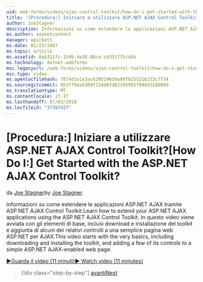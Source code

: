 ```yaml
---
uid: web-forms/videos/ajax-control-toolkit/how-do-i-get-started-with-the-aspnet-ajax-control-toolkit
title: '[Procedura:] Iniziare a utilizzare ASP.NET AJAX Control Toolkit? | Microsoft Docs'
author: JoeStagner
description: Informazioni su come estendere le applicazioni ASP.NET AJAX tramite ASP.NET AJAX Control Toolkit. In questo video inizia con gli elementi di base, inclusi download e...
ms.author: aspnetcontent
manager: wpickett
ms.date: 01/23/2007
ms.topic: article
ms.assetid: 0ab311fc-154b-4e38-86ce-c6351ff5cabb
ms.technology: dotnet-webforms
msc.legacyurl: /web-forms/videos/ajax-control-toolkit/how-do-i-get-started-with-the-aspnet-ajax-control-toolkit
msc.type: video
ms.openlocfilehash: 7874d3a1e3ac620529650a89f8255216233c7734
ms.sourcegitcommit: 953ff9ea4369f154d6fd0239599279ddd3280009
ms.translationtype: MT
ms.contentlocale: it-IT
ms.lasthandoff: 07/03/2018
ms.locfileid: "37387437"
---
```

<a name="how-do-i-get-started-with-the-aspnet-ajax-control-toolkit"></a><span data-ttu-id="f6a5f-105">[Procedura:] Iniziare a utilizzare ASP.NET AJAX Control Toolkit?</span><span class="sxs-lookup"><span data-stu-id="f6a5f-105">[How Do I:] Get Started with the ASP.NET AJAX Control Toolkit?</span></span>
====================
<span data-ttu-id="f6a5f-106">da [Joe Stagner](https://github.com/JoeStagner)</span><span class="sxs-lookup"><span data-stu-id="f6a5f-106">by [Joe Stagner](https://github.com/JoeStagner)</span></span>

<span data-ttu-id="f6a5f-107">Informazioni su come estendere le applicazioni ASP.NET AJAX tramite ASP.NET AJAX Control Toolkit.</span><span class="sxs-lookup"><span data-stu-id="f6a5f-107">Learn how to extend your ASP.NET AJAX applications using the ASP.NET AJAX Control Toolkit.</span></span> <span data-ttu-id="f6a5f-108">In questo video viene avviata con gli elementi di base, inclusi download e installazione del toolkit e aggiunta di alcuni dei relativi controlli a una semplice pagina web ASP.NET per AJAX.</span><span class="sxs-lookup"><span data-stu-id="f6a5f-108">This video starts with the very basics, including downloading and installing the toolkit, and adding a few of its controls to a simple ASP.NET AJAX-enabled web page.</span></span>

[<span data-ttu-id="f6a5f-109">&#9654;Guarda il video (11 minuti)</span><span class="sxs-lookup"><span data-stu-id="f6a5f-109">&#9654; Watch video (11 minutes)</span></span>](https://channel9.msdn.com/Blogs/ASP-NET-Site-Videos/how-do-i-get-started-with-the-aspnet-ajax-control-toolkit)

> [!div class="step-by-step"]
> [<span data-ttu-id="f6a5f-110">avanti</span><span class="sxs-lookup"><span data-stu-id="f6a5f-110">Next</span></span>](how-do-i-use-the-aspnet-ajax-cascadingdropdown-control-extender.md)
